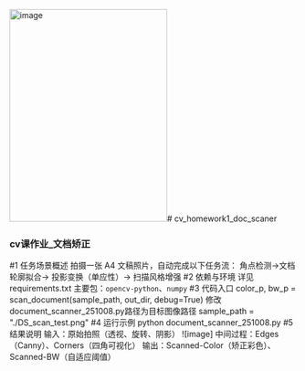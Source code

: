<img width="276" height="372" alt="image" src="https://github.com/user-attachments/assets/fd248bc5-41f8-482a-9143-91a83e35498d" /># cv_homework1_doc_scaner
### cv课作业_文档矫正
#1   任务场景概述
拍摄一张 A4 文稿照片，自动完成以下任务流：
角点检测→文档轮廓拟合→ 投影变换（单应性）→ 扫描风格增强
#2   依赖与环境
详见requirements.txt
主要包：`opencv-python`、`numpy`
#3   代码入口
color_p, bw_p = scan_document(sample_path, out_dir, debug=True)
修改document_scanner_251008.py路径为目标图像路径
sample_path = "./DS_scan_test.png"
#4  运行示例
python document_scanner_251008.py
#5   结果说明
输入：原始拍照（透视、旋转、阴影）
![image]
中间过程：Edges（Canny）、Corners（四角可视化）
输出：Scanned-Color（矫正彩色）、Scanned-BW（自适应阈值）

